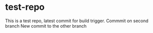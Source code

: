 # test-repo
This is a test repo, latest commit for build trigger.
Commmit on second branch
New commit to the other branch
